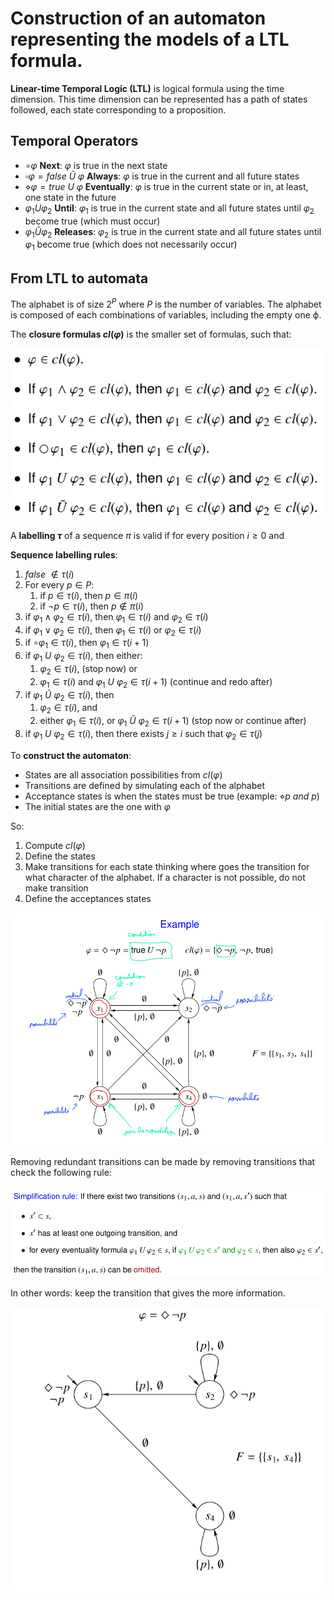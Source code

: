 # Construction of an automaton representing the models of a LTL formula.

**Linear-time Temporal Logic (LTL)** is logical formula using the time dimension. This time dimension can be represented has a path of states followed, each state corresponding to a proposition.

## Temporal Operators

- $\circ \varphi$ **Next**: $\varphi$ is true in the next state
- $\square \varphi = false \ \tilde U \ \varphi$ **Always**: $\varphi$ is true in the current and all future states
- $\diamond \varphi = true \ U \ \varphi$ **Eventually**: $\varphi$ is true in the current state or in, at least, one state in the future
- $\varphi_1 U \varphi_2$ **Until**: $\varphi_1$ is true in the current state and all future states until $\varphi_2$ become true (which must occur)
- $\varphi_1 \tilde{U} \varphi_2$ **Releases**: $\varphi_2$ is true in the current state and all future states until $\varphi_1$ become true (which does not necessarily occur)

## From LTL to automata

The alphabet is of size $2^P$ where $P$ is the number of variables. The alphabet is composed of each combinations of variables, including the empty one $\upphi$.

The **closure formulas $cl(\varphi)$** is the smaller set of formulas, such that:

![](attachments/Pasted%20image%2020250614155615.png)

A **labelling $\tau$** of a sequence $\pi$ is valid if for every position $i\geq 0$ and 

**Sequence labelling rules**:

1. $false \ \notin \tau(i)$
2. For every $p\in P$:
	1. if $p\in \tau(i)$, then $p\in\pi(i)$
	2. if $\neg p \in\tau(i)$, then $p\notin \pi(i)$
3. if $\varphi_1 \wedge \varphi_2 \in \tau(i)$, then $\varphi_1\in \tau(i)$ and $\varphi_2 \in\tau(i)$
4. if $\varphi_1 \vee \varphi_2 \in \tau(i)$, then $\varphi_1\in \tau(i)$ or $\varphi_2 \in\tau(i)$
5. if $\circ \varphi_1\in\tau(i)$, then $\varphi_1\in\tau(i+1)$
6. if $\varphi_1 \ U \ \varphi_2\in\tau(i)$, then either:
	1. $\varphi_2\in\tau(i)$, (stop now) or
	2. $\varphi_1\in\tau(i)$ and $\varphi_1 \ U \ \varphi_2\in\tau(i+1)$ (continue and redo after)
7. if $\varphi_1 \ \tilde U \ \varphi_2\in\tau(i)$, then 
	1. $\varphi_2 \in\tau(i)$, and
	2. either $\varphi_1 \in \tau(i)$, or $\varphi_1 \ \tilde U \ \varphi_2\in\tau(i+1)$ (stop now or continue after)
8. if $\varphi_1 \ U \ \varphi_2\in\tau(i)$, then there exists $j\geq i$ such that $\varphi_2 \in \tau(j)$

To **construct the automaton**:
- States are all association possibilities from $cl(\varphi)$
- Transitions are defined by simulating each of the alphabet
- Acceptance states is when the states must be true (example: $\diamond p \ and \ p$)
- The initial states are the one with $\varphi$

So:
1. Compute $cl(\varphi)$
2. Define the states
3. Make transitions for each state thinking where goes the transition for what character of the alphabet. If a character is not possible, do not make transition
4. Define the acceptances states

![](attachments/Pasted%20image%2020250614164829.png)

Removing redundant transitions can be made by removing transitions that check the following rule:

![](attachments/Pasted%20image%2020250614165026.png)

In other words: keep the transition that gives the more information.

![](attachments/Pasted%20image%2020250614165057.png)